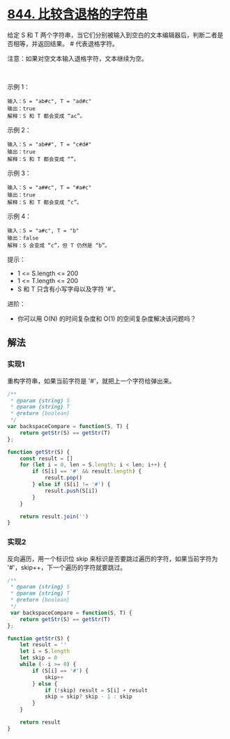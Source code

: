 # [844. 比较含退格的字符串](https://leetcode-cn.com/problems/backspace-string-compare/)
给定 S 和 T 两个字符串，当它们分别被输入到空白的文本编辑器后，判断二者是否相等，并返回结果。 # 代表退格字符。

注意：如果对空文本输入退格字符，文本继续为空。

 

示例 1：
```
输入：S = "ab#c", T = "ad#c"
输出：true
解释：S 和 T 都会变成 “ac”。
```
示例 2：
```
输入：S = "ab##", T = "c#d#"
输出：true
解释：S 和 T 都会变成 “”。
```
示例 3：
```
输入：S = "a##c", T = "#a#c"
输出：true
解释：S 和 T 都会变成 “c”。
```
示例 4：
```
输入：S = "a#c", T = "b"
输出：false
解释：S 会变成 “c”，但 T 仍然是 “b”。
```

提示：
* 1 <= S.length <= 200
* 1 <= T.length <= 200
* S 和 T 只含有小写字母以及字符 '#'。
 

进阶：
* 你可以用 O(N) 的时间复杂度和 O(1) 的空间复杂度解决该问题吗？

## 解法
### 实现1
重构字符串，如果当前字符是 '#'，就把上一个字符给弹出来。
```js
/**
 * @param {string} S
 * @param {string} T
 * @return {boolean}
 */
var backspaceCompare = function(S, T) {
    return getStr(S) == getStr(T)
};

function getStr(S) {
    const result = []
    for (let i = 0, len = S.length; i < len; i++) {
        if (S[i] == '#' && result.length) {
            result.pop()
        } else if (S[i] != '#') {
            result.push(S[i])
        }
    }

    return result.join('')
}
```
### 实现2
反向遍历，用一个标识位 skip 来标识是否要跳过遍历的字符，如果当前字符为 '#'，skip++，下一个遍历的字符就要跳过。
```js
/**
 * @param {string} S
 * @param {string} T
 * @return {boolean}
 */
 var backspaceCompare = function(S, T) {
    return getStr(S) == getStr(T)
};

function getStr(S) {
    let result = ''
    let i = S.length
    let skip = 0
    while (--i >= 0) {
        if (S[i] == '#') {
            skip++
        } else {
            if (!skip) result = S[i] + result
            skip = skip? skip - 1 : skip
        }
    }

    return result
}
```
